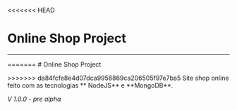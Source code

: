 <<<<<<< HEAD
# Online Shop Project
<p>
  <hr>
=======
# Online Shop Project 
<p>
>>>>>>> da84fcfe8e4d07dca9958869ca206505f97e7ba5
  Site shop online feito com as tecnologias ** NodeJS** e **MongoDB**.
</p>
<em> V 1.0.0 - pre alpha</em>
